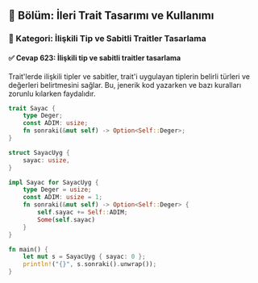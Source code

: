 ## 📘 Bölüm: İleri Trait Tasarımı ve Kullanımı
### 🔹 Kategori: İlişkili Tip ve Sabitli Traitler Tasarlama
#### ✅ Cevap 623: İlişkili tip ve sabitli traitler tasarlama

Trait'lerde ilişkili tipler ve sabitler, trait'i uygulayan tiplerin belirli türleri ve değerleri belirtmesini sağlar. Bu, jenerik kod yazarken ve bazı kuralları zorunlu kılarken faydalıdır.

```rust
trait Sayac {
    type Deger;
    const ADIM: usize;
    fn sonraki(&mut self) -> Option<Self::Deger>;
}

struct SayacUyg {
    sayac: usize,
}

impl Sayac for SayacUyg {
    type Deger = usize;
    const ADIM: usize = 1;
    fn sonraki(&mut self) -> Option<Self::Deger> {
        self.sayac += Self::ADIM;
        Some(self.sayac)
    }
}

fn main() {
    let mut s = SayacUyg { sayac: 0 };
    println!("{}", s.sonraki().unwrap());
}
```
